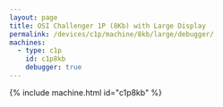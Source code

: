 ```yaml
---
layout: page
title: OSI Challenger 1P (8Kb) with Large Display
permalink: /devices/c1p/machine/8kb/large/debugger/
machines:
  - type: c1p
    id: c1p8kb
    debugger: true
---
```


{% include machine.html id="c1p8kb" %}
